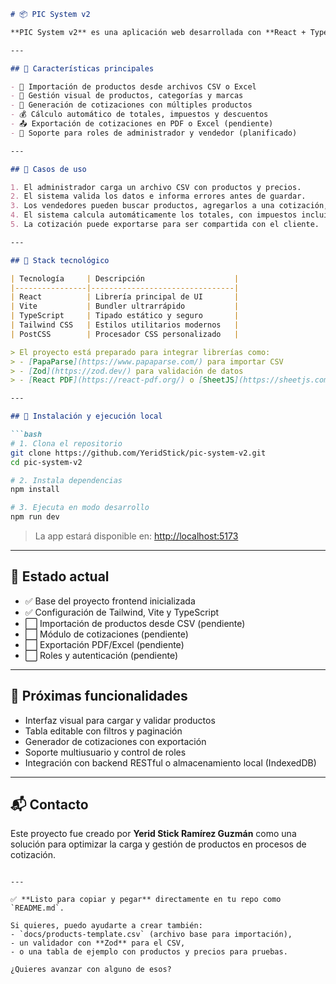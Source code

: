````markdown
# 📦 PIC System v2

**PIC System v2** es una aplicación web desarrollada con **React + TypeScript**, orientada a la **gestión de productos** para la construcción de **cotizaciones comerciales**. Su propósito es permitir la carga masiva y actualización de catálogos de productos, facilitando la generación ágil de cotizaciones personalizadas, con control de precios, impuestos y descuentos.

---

## 🌟 Características principales

- 📁 Importación de productos desde archivos CSV o Excel
- 🧾 Gestión visual de productos, categorías y marcas
- 🛒 Generación de cotizaciones con múltiples productos
- 💰 Cálculo automático de totales, impuestos y descuentos
- 📤 Exportación de cotizaciones en PDF o Excel (pendiente)
- 🔐 Soporte para roles de administrador y vendedor (planificado)

---

## 🧠 Casos de uso

1. El administrador carga un archivo CSV con productos y precios.
2. El sistema valida los datos e informa errores antes de guardar.
3. Los vendedores pueden buscar productos, agregarlos a una cotización, y modificar cantidades o aplicar descuentos.
4. El sistema calcula automáticamente los totales, con impuestos incluidos.
5. La cotización puede exportarse para ser compartida con el cliente.

---

## 🧩 Stack tecnológico

| Tecnología     | Descripción                    |
|----------------|--------------------------------|
| React          | Librería principal de UI       |
| Vite           | Bundler ultrarrápido           |
| TypeScript     | Tipado estático y seguro       |
| Tailwind CSS   | Estilos utilitarios modernos   |
| PostCSS        | Procesador CSS personalizado   |

> El proyecto está preparado para integrar librerías como:
> - [PapaParse](https://www.papaparse.com/) para importar CSV
> - [Zod](https://zod.dev/) para validación de datos
> - [React PDF](https://react-pdf.org/) o [SheetJS](https://sheetjs.com/) para exportaciones

---

## 🚀 Instalación y ejecución local

```bash
# 1. Clona el repositorio
git clone https://github.com/YeridStick/pic-system-v2.git
cd pic-system-v2

# 2. Instala dependencias
npm install

# 3. Ejecuta en modo desarrollo
npm run dev
````

> La app estará disponible en: [http://localhost:5173](http://localhost:5173)

---

## 📌 Estado actual

* ✅ Base del proyecto frontend inicializada
* ✅ Configuración de Tailwind, Vite y TypeScript
* ⬜ Importación de productos desde CSV (pendiente)
* ⬜ Módulo de cotizaciones (pendiente)
* ⬜ Exportación PDF/Excel (pendiente)
* ⬜ Roles y autenticación (pendiente)

---

## 🔮 Próximas funcionalidades

* Interfaz visual para cargar y validar productos
* Tabla editable con filtros y paginación
* Generador de cotizaciones con exportación
* Soporte multiusuario y control de roles
* Integración con backend RESTful o almacenamiento local (IndexedDB)

---

## 📬 Contacto

Este proyecto fue creado por **Yerid Stick Ramírez Guzmán** como una solución para optimizar la carga y gestión de productos en procesos de cotización.

```

---

✅ **Listo para copiar y pegar** directamente en tu repo como `README.md`.

Si quieres, puedo ayudarte a crear también:
- `docs/products-template.csv` (archivo base para importación),
- un validador con **Zod** para el CSV,
- o una tabla de ejemplo con productos y precios para pruebas.

¿Quieres avanzar con alguno de esos?
```
